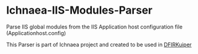 # Ichnaea-IIS-Modules-Parser
Parse IIS global modules from the IIS Application host configuration file (Applicationhost.config)

This Parser is part of Ichnaea project and created to be used in [DFIRKuiper](https://github.com/DFIRKuiper/Kuiper)
